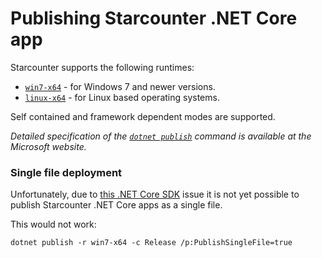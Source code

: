 # Publishing Starcounter .NET Core app 

Starcounter supports the following runtimes:

- [`win7-x64`](https://docs.microsoft.com/en-us/dotnet/core/rid-catalog#windows-rids) - for Windows 7 and newer versions.
- [`linux-x64`](https://docs.microsoft.com/en-us/dotnet/core/rid-catalog#linux-rids) - for Linux based operating systems.

Self contained and framework dependent modes are supported.

*Detailed specification of the [`dotnet publish`]((https://docs.microsoft.com/en-us/dotnet/core/tools/dotnet-publish?tabs=netcore21)) command is available at the Microsoft website.*

### Single file deployment

Unfortunately, due to [this .NET Core SDK](https://github.com/dotnet/sdk/issues/3510) issue it is not yet possible to publish Starcounter .NET Core apps as a single file.

This would not work:

```
dotnet publish -r win7-x64 -c Release /p:PublishSingleFile=true
```